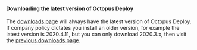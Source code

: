 #### Downloading the latest version of Octopus Deploy

The [downloads page](https://octopus.com/downloads) will always have the latest version of Octopus Deploy.  If company policy dictates you install an older version, for example the latest version is 2020.4.11, but you can only download 2020.3.x, then visit the [previous downloads page](https://octopus.com/downloads/previous).